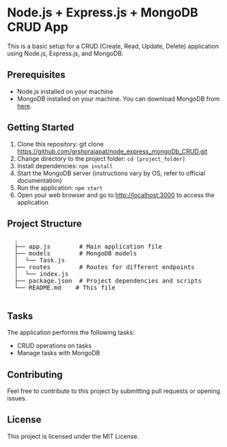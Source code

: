 <!DOCTYPE html>
<html lang="en">
<head>
  <meta charset="UTF-8">
  <meta name="viewport" content="width=device-width, initial-scale=1.0">
 
</head>
<body>
  <h1>Node.js + Express.js + MongoDB CRUD App</h1>

  <p>This is a basic setup for a CRUD (Create, Read, Update, Delete) application using Node.js, Express.js, and MongoDB.</p>

  <h2>Prerequisites</h2>

  <ul>
    <li>Node.js installed on your machine</li>
    <li>
      MongoDB installed on your machine. You can download MongoDB from
      <a href="https://www.mongodb.com/try/download/community">here</a>.
    </li>
  </ul>

  <h2>Getting Started</h2>

  <ol>
    <li>Clone this repository: git clone <a href="https://github.com/grshprajapat/node_express_mongoDb_CRUD.git" >https://github.com/grshprajapat/node_express_mongoDb_CRUD.git </a> </li>
    <li>Change directory to the project folder: <code>cd [project_folder]</code></li>
    <li>Install dependencies: <code>npm install</code></li>
    <li>Start the MongoDB server (instructions vary by OS, refer to official documentation)</li>
    <li>Run the application: <code>npm start</code></li>
    <li>Open your web browser and go to <a href="http://localhost:3000">http://localhost:3000</a> to access the application</li>
  </ol>

  <h2>Project Structure</h2>

  <pre>
  .
  ├── app.js        # Main application file
  ├── models        # MongoDB models
  │  └── Task.js
  ├── routes        # Routes for different endpoints
  │  └── index.js
  ├── package.json  # Project dependencies and scripts
  └── README.md    # This file
  </pre>

  <h2>Tasks</h2>

  <p>The application performs the following tasks:</p>

  <ul>
    <li>CRUD operations on tasks</li>
    <li>Manage tasks with MongoDB</li>
  </ul>

  <h2>Contributing</h2>

  <p>Feel free to contribute to this project by submitting pull requests or opening issues.</p>

  <h2>License</h2>

  <p>This project is licensed under the MIT License.</p>
</body>
</html>

